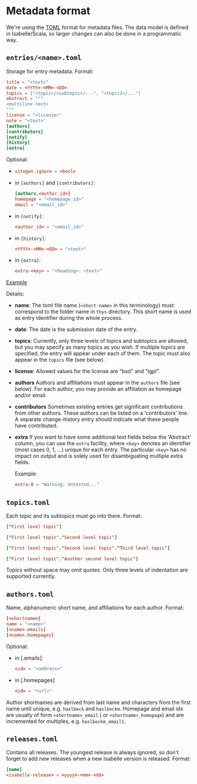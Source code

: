 Metadata format
===============

We're using the [TOML](https://toml.io/en/v1.0.0) format for metadata files. The data model is
defined in Isabelle/Scala, so larger changes can also be done in a programmatic way.

`entries/<name>.toml`
---------------------

Storage for entry metadata. Format:

```toml 
title = "<text>"
date = <YYYY>-<MM>-<DD>
topics = ["<topic>/<subtopic>/...", "<topic2>/..."]
abstract = """
<multiline text>
"""
license = "<license>"
note = "<text>"
[authors]
[contributors]
[notify]
[history]
[extra]
```

Optional:

- ```toml
  sitegen_ignore = <bool>
  ```
- in `[authors]` and `[contributors]`:
  ```toml
  [authors.<author_id>]
  homepage = "<homepage_id>"
  email = "<email_id>"
  ```
- in `[notify]`:
  ```toml
  <author_id> = "<email_id>"
  ```
- in `[history]`:
  ```toml
  <YYYY>-<MM>-<DD> = "<text>"
  ```
- in `[extra]`:
  ```toml
  extra-<key> = "<heading>: <text>"
  ```

[Example](/metadata/entries/Presburger-Automata.toml)

Details:

- **name**:
  The toml file name (`<short-name>` in this terminology) must correspond to the folder name
  in `thys` directory. This short name is used as entry identifier during the whole process.

- **date**:
  The date is the submission date of the entry.

- **topics**:
  Currently, only three levels of topics and subtopics are allowed, but you may specify as many
  topics as you wish. If multiple topics are specified, the entry will appear under each of them.
  The topic must also appear in the `topics` file (see below).

- **license**:
  Allowed values for the license are "bsd" and "lgpl".

- **authors**
  Authors and affiliations must appear in the `authors` file (see below). For each author, you may
  provide an affiliation as homepage and/or email.

- **contributors**
  Sometimes existing entries get significant contributions from other authors. These authors can be
  listed on a 'contributors' line. A separate change-history entry should indicate what these people
  have contributed.

- **extra**
  If you want to have some additional text fields below the 'Abstract' column, you can use
  the `extra` facility, where `<key>` denotes an identifier (most cases 0, 1, ...) unique for each
  entry. The particular
  `<key>` has no impact on output and is solely used for disambiguating multiple extra fields.

  Example:
  ```toml
  extra-0 = "Warning: Untested..."
  ```

`topics.toml`
-------------
Each topic and its subtopics must go into there. Format:

```toml
["First level topic"]

["First level topic"."Second level topic"]

["First level topic"."Second level topic"."Third level topic"]

["First level topic"."Another second level topic"]
```

Topics without space may omit quotes. Only three levels of indentation are supported currently.


`authors.toml`
--------------
Name, alphanumeric short name, and affiliations for each author. Format:

```toml
[<shortname>]
name = "<name>"
[<name>.emails]
[<name>.homepages]
```

Optional:

- in [<name>.emails]:
  ```toml
  <id> = "<address>"
  ```

- in [<name>.homepages]
  ```toml
  <id> = "<url>"
  ```

Author shortnames are derived from last name and characters from the first name until unique,
e.g. `haslbeck` and `haslbeckm`. Homepage and email ids are usually of form `<shortname>_email` (
or `<shortname>_homepage`) and are incremented for multiples, e.g. `haslbeckm_email1`.


`releases.toml`
---------------
Contains all releases. The youngest release is always ignored, so don't forget to add new releases
when a new Isabelle version is released. Format:

```toml
[name]
<isabelle-release> = <yyyy>-<mm>-<dd>
```
